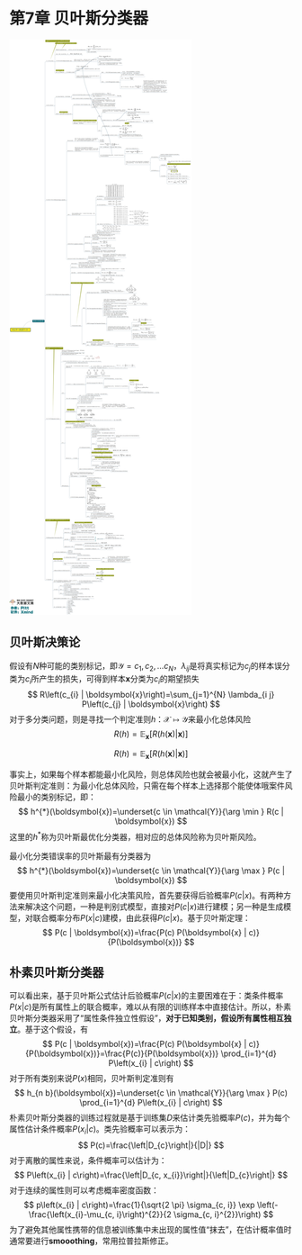 # 第7章 贝叶斯分类器

![img](./pic/18.jpg)

## 贝叶斯决策论

假设有$N$种可能的类别标记，即$\mathcal{Y} = {c_1,c_2,...c_N}$，$\lambda_{ij}$是将真实标记为$c_j$的样本误分类为$c_i$所产生的损失，可得到样本$\mathbf{x}$分类为$c_i$的期望损失
$$
R\left(c_{i} | \boldsymbol{x}\right)=\sum_{j=1}^{N} \lambda_{i j} P\left(c_{j} | \boldsymbol{x}\right)
$$
对于多分类问题，则是寻找一个判定准则$h$：$\mathcal{X} \mapsto \mathcal{Y}$来最小化总体风险
$$
R(h)=\mathbb{E}_{\boldsymbol{x}}[R(h(\boldsymbol{x}) | \boldsymbol{x})]
$$

$$
R(h)=\mathbb{E}_{\boldsymbol{x}}[R(h(\boldsymbol{x}) | \boldsymbol{x})]
$$

事实上，如果每个样本都能最小化风险，则总体风险也就会被最小化，这就产生了贝叶斯判定准则：为最小化总体风险，只需在每个样本上选择那个能使体哦案件风险最小的类别标记，即：
$$
h^{*}(\boldsymbol{x})=\underset{c \in \mathcal{Y}}{\arg \min } R(c | \boldsymbol{x})
$$
这里的$h^*$称为贝叶斯最优化分类器，相对应的总体风险称为贝叶斯风险。

最小化分类错误率的贝叶斯最有分类器为
$$
h^{*}(\boldsymbol{x})=\underset{c \in \mathcal{Y}}{\arg \max } P(c | \boldsymbol{x})
$$
要使用贝叶斯判定准则来最小化决策风险，首先要获得后验概率$P(c|x)$。有两种方法来解决这个问题，一种是判别式模型，直接对$P(c|x)$进行建模；另一种是生成模型，对联合概率分布$P(x|c)$建模，由此获得$P(c|x)$。基于贝叶斯定理：
$$
P(c | \boldsymbol{x})=\frac{P(c) P(\boldsymbol{x} | c)}{P(\boldsymbol{x})}
$$

## 朴素贝叶斯分类器

可以看出来，基于贝叶斯公式估计后验概率$P(c|x)$的主要困难在于：类条件概率$P(x|c)$是所有属性上的联合概率，难以从有限的训练样本中直接估计。所以，朴素贝叶斯分类器采用了“属性条件独立性假设”，**对于已知类别，假设所有属性相互独立**。基于这个假设，有
$$
P(c | \boldsymbol{x})=\frac{P(c) P(\boldsymbol{x} | c)}{P(\boldsymbol{x})}=\frac{P(c)}{P(\boldsymbol{x})} \prod_{i=1}^{d} P\left(x_{i} | c\right)
$$
对于所有类别来说$P(x)$相同，贝叶斯判定准则有
$$
h_{n b}(\boldsymbol{x})=\underset{c \in \mathcal{Y}}{\arg \max } P(c) \prod_{i=1}^{d} P\left(x_{i} | c\right)
$$
朴素贝叶斯分类器的训练过程就是基于训练集$D$来估计类先验概率$P(c)$，并为每个属性估计条件概率$P(x_i|c)$。类先验概率可以表示为：
$$
P(c)=\frac{\left|D_{c}\right|}{|D|}
$$
对于离散的属性来说，条件概率可以估计为：
$$
P\left(x_{i} | c\right)=\frac{\left|D_{c, x_{i}}\right|}{\left|D_{c}\right|}
$$
对于连续的属性则可以考虑概率密度函数：
$$
p\left(x_{i} | c\right)=\frac{1}{\sqrt{2 \pi} \sigma_{c, i}} \exp \left(-\frac{\left(x_{i}-\mu_{c, i}\right)^{2}}{2 \sigma_{c, i}^{2}}\right)
$$
为了避免其他属性携带的信息被训练集中未出现的属性值“抹去”，在估计概率值时通常要进行**smooothing**，常用拉普拉斯修正。

